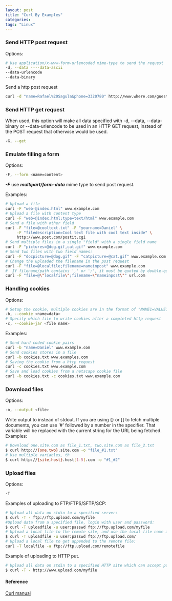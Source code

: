 ```yaml
---
layout: post
title: "Curl By Examples"
categories:
tags: "Linux"
---
```




### Send HTTP post request
Options:

```bash
# Use application/x-www-form-urlencoded mime-type to send the request
-d, --data ----data-ascii
--data-urlencode
--data-binary
```

Send a http post request

```bash
curl -d "name=Rafael%20Sagula&phone=3320780" http://www.where.com/guest.cgi
```

### Send HTTP get request
When used, this option will make all data specified with -d, --data, --data-binary or --data-urlencode to be used in an HTTP GET request, instead of the POST request that otherwise would be used.

```bash
-G, --get
```

### Emulate filling a form
Options:

```bash
-F, --form <name=content>
```

***-F*** use ***multipart/form-data*** mime type to send post request.



Examples:

```bash
# Upload a file
curl -F "web-@index.html" www.example.com
# Upload a file with content type
curl -F "web=@index.html;type=text/html" www.example.com
# Send a file with other field
curl -F "file=@cooltext.txt" -F "yourname=Daniel" \
     -F "filedescription=Cool text file with cool text inside" \
     http://www.post.com/postit.cgi
# Send multiple files in a single "field" with a single field name
curl -F "pictures=@dog.gif,cat.gif" www.example.com
# Send two files with two field names:
curl -F "docpicture=@dog.gif" -F "catpicture=@cat.gif" www.example.com
# Change the uploaded the filename in the post request
curl -F "file=@localfile;filename=nameinpost" www.example.com
#  If filename/path contains ',' or ';', it must be quoted by double-quotes like:
curl -F "file=@\"localfile\";filename=\"nameinpost\"" url.com
```


### Handling cookies
Options:

```bash
# Setup the cookie, multiple cookies are in the format of "NAME1=VALUE1; NAME2=VALUE2"
-b, --cookie <name=data>
# Specify which file to write cookies after a completed http request
-c, --cookie-jar <file name>
```

Examples:

```bash
# Send hard coded cookie pairs
curl -b "name=Daniel" www.example.com
# Send cookies stores in a file
curl -b cookies.txt www.examples.com
# Saving the cookie from a http request
curl -c cookies.txt www.example.com
# Save and load cookies from a netscape cookie file
curl -b cookies.txt -c cookies.txt www.example.com
```


### Download files
Options:

```bash
-o, --output <file>
```

Write output to <file> instead of stdout. If you are using {} or [] to fetch multiple documents, you can use '#' followed by a number in the <file> specifier. That variable will be replaced with the current string for the URL being fetched.
Examples:

```bash
# Download one.site.com as file_1.txt, two.site.com as file_2.txt
$ curl http://{one,two}.site.com -o "file_#1.txt"
# Use multiple variables, th
$ curl http://{site,host}.host[1-5].com -o "#1_#2"
```

### Upload files
Options:

```bash
-T
```

Examples of uploading to FTP/FTPS/SFTP/SCP:

```bash
# Upload all data on stdin to a specified server:
$ curl -T - ftp://ftp.upload.com/myfile
#Upload data from a specified file, login with user and password:
$ curl -T uploadfile -u user:passwd ftp://ftp.upload.com/myfile
# Upload a local file to the remote site, and use the local file name at the remote site too:
$ curl -T uploadfile -u user:passwd ftp://ftp.upload.com/
# Upload a local file to get appended to the remote file:
curl -T localfile -a ftp://ftp.upload.com/remotefile
```

Example of uploading to HTTP put.
```bash
# Upload all data on stdin to a specified HTTP site which can accept put request
$ curl -T - http://www.upload.com/myfile
```

#### Reference
[Curl manual](http://curl.haxx.se/docs/manual.html)